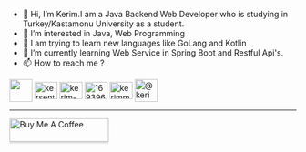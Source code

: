 - 👋 Hi, I’m Kerim.I am a Java Backend Web Developer who is studying in Turkey/Kastamonu University as a student.
- 👀 I’m interested in Java, Web Programming
- 👀 I am trying to learn new languages like GoLang and Kotlin
- 🌱 I’m currently learning Web Service in Spring Boot and Restful Api's.
- 📫 How to reach me ? 
<p align="left">
<a href="mailto: kerimsenturk2002@outlook.com" target="blank"><img align="center" src="https://cdn-icons-png.flaticon.com/512/9840/9840614.png" height="40" width="40" /></a>
<a href="https://twitter.com/kersenturk57" target="blank"><img align="center" src="https://raw.githubusercontent.com/rahuldkjain/github-profile-readme-generator/master/src/images/icons/Social/twitter.svg" alt="kersenturk57" height="30" width="40" /></a>
<a href="https://www.linkedin.com/in/kerim-%c5%9fent%c3%bcrk-784a3220a/" target="blank"><img align="center" src="https://raw.githubusercontent.com/rahuldkjain/github-profile-readme-generator/master/src/images/icons/Social/linked-in-alt.svg" alt="kerim-%c5%9fent%c3%bcrk-784a3220a" height="30" width="40" /></a>
<a href="https://stackoverflow.com/users/16939669" target="blank"><img align="center" src="https://raw.githubusercontent.com/rahuldkjain/github-profile-readme-generator/master/src/images/icons/Social/stack-overflow.svg" alt="16939669" height="30" width="40" /></a>
<a href="https://www.instagram.com/s1r_ker1m/" target="blank"><img align="center" src="https://raw.githubusercontent.com/rahuldkjain/github-profile-readme-generator/master/src/images/icons/Social/instagram.svg" alt="kerimm_sntrk" height="30" width="40" /></a>
<a href="https://medium.com/@kerimsenturk5734" target="blank"><img align="center" src="https://cdn-icons-png.flaticon.com/64/5968/5968906.png" alt="@kerimsenturk5734" height="40" width="40" /></a>
</p>
<hr/>
  <a href="https://www.buymeacoffee.com/zoww" target="_blank"><img src="https://www.buymeacoffee.com/assets/img/custom_images/orange_img.png" alt="Buy Me A Coffee" style="height: 41px !important;width: 174px !important;box-shadow: 0px 3px 2px 0px rgba(190, 190, 190, 0.5) !important;-webkit-box-shadow: 0px 3px 2px 0px rgba(190, 190, 190, 0.5) !important;" ></a>


<!---
kerimsenturk5734/kerimsenturk5734 is a ✨ special ✨ repository because its `README.md` (this file) appears on your GitHub profile.
You can click the Preview link to take a look at your changes.
--->
